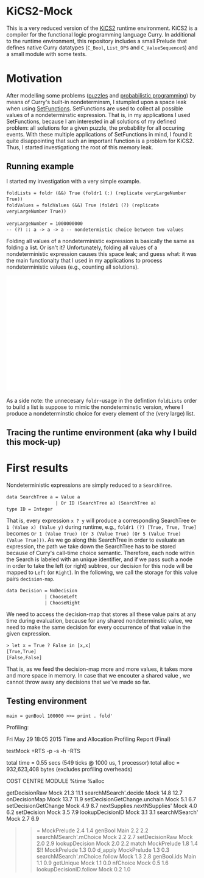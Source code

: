 # KiCS2-Mock

This is a very reduced version of the [KiCS2](http://www-ps.informatik.uni-kiel.de/kics2) runtime environment. KiCS2 is a compiler for the functional logic programming language Curry.
In additional to the runtime environment, this repository includes a small Prelude that defines native Curry datatypes (`C_Bool`, `List_OP`s and `C_ValueSequence`s) and a small module with some tests.

# Motivation
After modelling some problems ([puzzles](https://github.com/ichistmeinname/Puzzles) and [probabilistic programming](https://github.com/ichistmeinname/ProbabilisticProgramming)) by means of Curry's built-in nondeterminsm, I stumpled upon a space leak when using [SetFunctions][1]. SetFunctions are used to collect all possible values of a nondeterminstic expression. That is, in my applications I used SetFunctions, because I am interested in all solutions of my defined problem: all solutions for a given puzzle, the probability for all occuring events.
With these multiple applications of SetFunctions in mind, I found it quite disappointing that such an important function is a problem for KiCS2. Thus, I started investigationg the root of this memory leak.

## Running example

I started my investigation with a very simple example.


    foldLists = foldr (&&) True (foldr1 (:) (replicate veryLargeNumber True))
    foldValues = foldValues (&&) True (foldr1 (?) (replicate veryLargeNumber True))

    veryLargeNumber = 1000000000
    -- (?) :: a -> a -> a -- nondetermistic choice between two values


Folding all values of a nondeterministic expression is basically the same as folding a list. Or isn't it? Unfortunately, folding all values of a nondeterministic expression causes this space leak; and guess what: it was the main functionalty that I used in my applications to process nondeterministic values (e.g., counting all solutions).


![foldr memory usage](/images/foldr.pdf)
![foldValues memory usage](/images/foldValues.pdf)


As a side note: the unnecesary `foldr`-usage in the defintion `foldLists` order to build a list is suppose to mimic the nondeterminstic version, where I produce a nondeterminstic choice for every element of the (very large) list.


## Tracing the runtime environment (aka why I build this mock-up)

# First results

Nondeterministic expressions are simply reduced to a `SearchTree`.

    data SearchTree a = Value a
                      | Or ID (SearchTree a) (SearchTree a)
    type ID = Integer
                      
That is, every expression `x ? y` will produce a corresponding SearchTree `Or 1 (Value x) (Value y)` during runtime, e.g., `foldr1 (?) [True, True, True]` becomes `Or 1 (Value True) (Or 3 (Value True) (Or 5 (Value True) (Value True)))`. As we go along this SearchTree in order to evaluate an expression, the path we take down the SearchTree has to be stored because of Curry's call-time choice semantic. Therefore, each node within the Search is labeled with an unique identifier, and if we pass such a node in order to take the left (or right) subtree, our decision for this node will be mapped to `Left` (or `Right`). In the following, we call the storage for this value pairs `decision-map`.

    data Decision = NoDecision
                  | ChooseLeft
                  | ChooseRight

We need to access the decision-map that stores all these value pairs at any time during evaluation, because for any shared nondeterminstic value, we need to make the same decision for every occurrence of that value in the given expression.

    > let x = True ? False in [x,x]
    [True,True]
    [False,False]

That is, as we feed the decision-map more and more values, it takes more and more space in memory. In case that we encouter a shared value , we cannot throw away any decisions that we've made so far.


## Testing environment

    main = genBool 100000 >>= print . fold'


Profiling:

   Fri May 29 18:05 2015 Time and Allocation Profiling Report  (Final)

   testMock +RTS -p -s -h -RTS

   total time  =        0.55 secs   (549 ticks @ 1000 us, 1 processor)
   total alloc = 932,623,408 bytes  (excludes profiling overheads)

COST CENTRE                   MODULE      %time %alloc

getDecisionRaw                Mock         21.3   11.1
searchMSearch'.decide         Mock         14.8   12.7
onDecisionMap                 Mock         13.7   11.9
setDecisionGetChange.unchain  Mock          5.1    6.7
setDecisionGetChange          Mock          4.9    8.7
nextSupplies.nextNSupplies'   Mock          4.0    6.2
setDecision                   Mock          3.5    7.9
lookupDecisionID              Mock          3.1    3.1
searchMSearch'                Mock          2.7    6.9
>>=                           MockPrelude   2.4    1.4
genBool                       Main          2.2    2.2
searchMSearch'.mChoice        Mock          2.2    2.7
setDecisionRaw                Mock          2.0    2.9
lookupDecision                Mock          2.0    2.2
match                         MockPrelude   1.8    1.4
$!!                           MockPrelude   1.3    0.0
d_apply                       MockPrelude   1.3    0.3
searchMSearch'.mChoice.follow Mock          1.3    2.8
genBool.ids                   Main          1.1    0.9
getUnique                     Mock          1.1    0.0
nfChoice                      Mock          0.5    1.6
lookupDecisionID.follow       Mock          0.2    1.0


[1]: https://www.informatik.uni-kiel.de/~mh/papers/PPDP09.pdf
